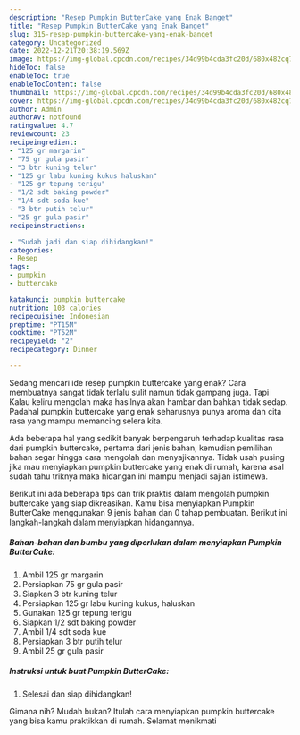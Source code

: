 ```yaml
---
description: "Resep Pumpkin ButterCake yang Enak Banget"
title: "Resep Pumpkin ButterCake yang Enak Banget"
slug: 315-resep-pumpkin-buttercake-yang-enak-banget
category: Uncategorized
date: 2022-12-21T20:38:19.569Z
image: https://img-global.cpcdn.com/recipes/34d99b4cda3fc20d/680x482cq70/pumpkin-buttercake-foto-resep-utama.jpg
hideToc: false
enableToc: true
enableTocContent: false
thumbnail: https://img-global.cpcdn.com/recipes/34d99b4cda3fc20d/680x482cq70/pumpkin-buttercake-foto-resep-utama.jpg
cover: https://img-global.cpcdn.com/recipes/34d99b4cda3fc20d/680x482cq70/pumpkin-buttercake-foto-resep-utama.jpg
author: Admin
authorAv: notfound
ratingvalue: 4.7
reviewcount: 23
recipeingredient:
- "125 gr margarin"
- "75 gr gula pasir"
- "3 btr kuning telur"
- "125 gr labu kuning kukus haluskan"
- "125 gr tepung terigu"
- "1/2 sdt baking powder"
- "1/4 sdt soda kue"
- "3 btr putih telur"
- "25 gr gula pasir"
recipeinstructions:

- "Sudah jadi dan siap dihidangkan!"
categories:
- Resep
tags:
- pumpkin
- buttercake

katakunci: pumpkin buttercake 
nutrition: 103 calories
recipecuisine: Indonesian
preptime: "PT15M"
cooktime: "PT52M"
recipeyield: "2"
recipecategory: Dinner

---
```



Sedang mencari ide resep pumpkin buttercake yang enak? Cara membuatnya sangat tidak terlalu sulit namun tidak gampang juga. Tapi Kalau keliru mengolah maka hasilnya akan hambar dan bahkan tidak sedap. Padahal pumpkin buttercake yang enak seharusnya punya aroma dan cita rasa yang mampu memancing selera kita.




Ada beberapa hal yang sedikit banyak berpengaruh terhadap kualitas rasa dari pumpkin buttercake, pertama dari jenis bahan, kemudian pemilihan bahan segar hingga cara mengolah dan menyajikannya. Tidak usah pusing jika mau menyiapkan pumpkin buttercake yang enak di rumah, karena asal sudah tahu triknya maka hidangan ini mampu menjadi sajian istimewa.


Berikut ini ada beberapa tips dan trik praktis dalam mengolah pumpkin buttercake yang siap dikreasikan. Kamu bisa menyiapkan Pumpkin ButterCake menggunakan 9 jenis bahan dan 0 tahap pembuatan. Berikut ini langkah-langkah dalam menyiapkan hidangannya.

<!--inarticleads1-->

##### Bahan-bahan dan bumbu yang diperlukan dalam menyiapkan Pumpkin ButterCake:

1. Ambil 125 gr margarin
1. Persiapkan 75 gr gula pasir
1. Siapkan 3 btr kuning telur
1. Persiapkan 125 gr labu kuning kukus, haluskan
1. Gunakan 125 gr tepung terigu
1. Siapkan 1/2 sdt baking powder
1. Ambil 1/4 sdt soda kue
1. Persiapkan 3 btr putih telur
1. Ambil 25 gr gula pasir




<!--inarticleads2-->

##### Instruksi untuk buat Pumpkin ButterCake:


1. Selesai dan siap dihidangkan!



Gimana nih? Mudah bukan? Itulah cara menyiapkan pumpkin buttercake yang bisa kamu praktikkan di rumah. Selamat menikmati
